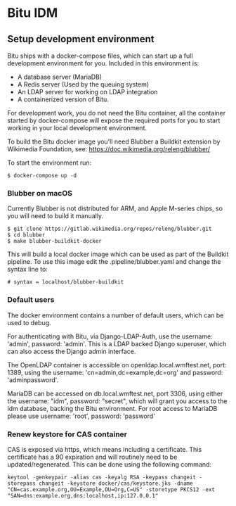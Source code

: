 # Bitu IDM

## Setup development environment
Bitu ships with a docker-compose files, which can start up a full development environment for you.
Included in this environment is:

* A database server (MariaDB)
* A Redis server (Used by the queuing system)
* An LDAP server for working on LDAP integration
* A containerized version of Bitu.

For development work, you do not need the Bitu container, all the container started by docker-compose will expose the required ports for you to start working in your local development environment.

To build the Bitu docker image you'll need Blubber a Buildkit extension by Wikimedia Foundation, see: https://doc.wikimedia.org/releng/blubber/

To start the environment run:

```
$ docker-compose up -d
```

### Blubber on macOS
Currently Blubber is not distributed for ARM, and Apple M-series chips, so you will need to build it manually.

```
$ git clone https://gitlab.wikimedia.org/repos/releng/blubber.git
$ cd blubber
$ make blubber-buildkit-docker
```

This will build a local docker image which can be used as part of the Buildkit pipeline. To use this image edit the .pipeline/blubber.yaml and change the syntax line to:

```
# syntax = localhost/blubber-buildkit
```

### Default users
The docker environment contains a number of default users, which can be used to debug.

For authenticating with Bitu, via Django-LDAP-Auth, use the username: 'admin', password: 'admin'.
This is a LDAP backed Django superuser, which can also access the Django admin interface.

The OpenLDAP container is accessible on openldap.local.wmftest.net, port: 1389, using the username: 'cn=admin,dc=example,dc=org' and password: 'adminpassword'.

MariaDB can be accessed on db.local.wmftest.net, port 3306, using either the username: "idm", password: "secret", which will grant you access to the idm database, backing the Bitu environment. For root access to MariaDB please use username: 'root', password: 'password'

### Renew keystore for CAS container
CAS is exposed via https, which means including a certificate. This certificate has a 90 expiration and will routinely need to be updated/regenerated. This can be done using the following command:

```
keytool -genkeypair -alias cas -keyalg RSA -keypass changeit -storepass changeit -keystore docker/cas/keystore.jks -dname "CN=cas.example.org,OU=Example,OU=Org,C=US" -storetype PKCS12 -ext "SAN=dns:example.org,dns:localhost,ip:127.0.0.1"
```
